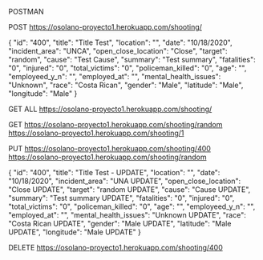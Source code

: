 POSTMAN

POST
https://osolano-proyecto1.herokuapp.com/shooting/

{
    "id": "400",
    "title": "Title Test",
    "location": "",
    "date": "10/18/2020",
    "incident_area": "UNCA",
    "open_close_location": "Close",
    "target": "random",
    "cause": "Test Cause",
    "summary": "Test summary",
    "fatalities": "0",
    "injured": "0",
    "total_victims": "0",
    "policeman_killed": "0",
    "age": "",
    "employeed_y_n": "",
    "employed_at": "",
    "mental_health_issues": "Unknown",
    "race": "Costa Rican",
    "gender": "Male",
    "latitude": "Male",
    "longitude": "Male"
}

GET ALL
https://osolano-proyecto1.herokuapp.com/shooting/


GET
https://osolano-proyecto1.herokuapp.com/shooting/random
https://osolano-proyecto1.herokuapp.com/shooting/1

PUT
https://osolano-proyecto1.herokuapp.com/shooting/400
https://osolano-proyecto1.herokuapp.com/shooting/random

{
    "id": "400",
    "title": "Title Test - UPDATE",
    "location": "",
    "date": "10/18/2020",
    "incident_area": "UNA UPDATE",
    "open_close_location": "Close UPDATE",
    "target": "random UPDATE",
    "cause": "Cause UPDATE",
    "summary": "Test summary UPDATE",
    "fatalities": "0",
    "injured": "0",
    "total_victims": "0",
    "policeman_killed": "0",
    "age": "",
    "employeed_y_n": "",
    "employed_at": "",
    "mental_health_issues": "Unknown UPDATE",
    "race": "Costa Rican UPDATE",
    "gender": "Male UPDATE",
    "latitude": "Male UPDATE",
    "longitude": "Male UPDATE"
}

DELETE
https://osolano-proyecto1.herokuapp.com/shooting/400
